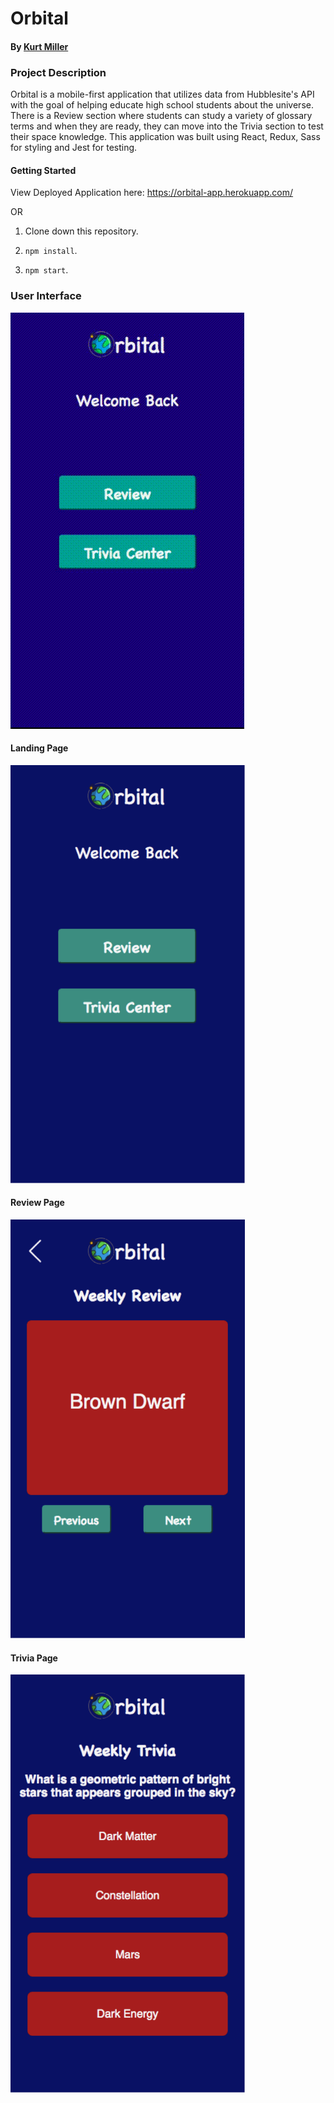 # Orbital

#### By <a href="https://github.com/kmiller9393">Kurt Miller</a>

### Project Description

Orbital is a mobile-first application that utilizes data from Hubblesite's API with the goal of helping educate high school students about the universe. There is a Review section where students can study a variety of glossary terms and when they are ready, they can move into the Trivia section to test their space knowledge. This application was built using React, Redux, Sass for styling and Jest for testing.

#### Getting Started

  View Deployed Application here: https://orbital-app.herokuapp.com/
  
  OR

1. Clone down this repository.

2. `npm install`.

3. `npm start`.

### User Interface

![](src/images/orbital-demo.gif)

#### Landing Page

<img src="src/images/landing-page.png" width="375" />

#### Review Page

<img src="src/images/review-page.png" width="375" />

#### Trivia Page

<img src="src/images/trivia-page.png" width="375" />
